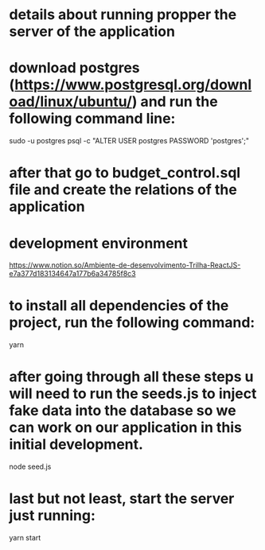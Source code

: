 # details about running propper the server of the application

# download postgres (https://www.postgresql.org/download/linux/ubuntu/) and run the following command line:
sudo -u postgres psql -c "ALTER USER postgres PASSWORD 'postgres';"

# after that go to budget_control.sql file and create the relations of the application

# development environment
https://www.notion.so/Ambiente-de-desenvolvimento-Trilha-ReactJS-e7a377d183134647a177b6a34785f8c3

# to install all dependencies of the project, run the following command:
yarn

# after going through all these steps u will need to run the seeds.js to inject fake data into the database so we can work on our application in this initial development.
node seed.js

# last but not least, start the server just running:
yarn start